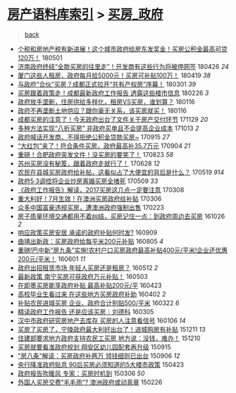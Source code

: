 [房产语料库索引](../../README.md)  > [买房_政府](买房_政府.md)
====
> [back](../README.md)

- [个税和房地产税有新进展！这个城市政府给房东发奖金！买房公积金最高可贷120万！](http://jkwz.applinzi.com/ittc/7098011299344811014.html#%E4%B8%AA%E7%A8%8E%E5%92%8C%E6%88%BF%E5%9C%B0%E4%BA%A7%E7%A8%8E%E6%9C%89%E6%96%B0%E8%BF%9B%E5%B1%95%EF%BC%81%E8%BF%99%E4%B8%AA%E5%9F%8E%E5%B8%82%E6%94%BF%E5%BA%9C%E7%BB%99%E6%88%BF%E4%B8%9C%E5%8F%91%E5%A5%96%E9%87%91%EF%BC%81%E4%B9%B0%E6%88%BF%E5%85%AC%E7%A7%AF%E9%87%91%E6%9C%80%E9%AB%98%E5%8F%AF%E8%B4%B7120%E4%B8%87%EF%BC%81) 180501  
- [济南政府终结“全款买房的往里走”！开发商有这些行为将被停网签](http://jkwz.applinzi.com/ittc/7096247627387765771.html#%E6%B5%8E%E5%8D%97%E6%94%BF%E5%BA%9C%E7%BB%88%E7%BB%93%E2%80%9C%E5%85%A8%E6%AC%BE%E4%B9%B0%E6%88%BF%E7%9A%84%E5%BE%80%E9%87%8C%E8%B5%B0%E2%80%9D%EF%BC%81%E5%BC%80%E5%8F%91%E5%95%86%E6%9C%89%E8%BF%99%E4%BA%9B%E8%A1%8C%E4%B8%BA%E5%B0%86%E8%A2%AB%E5%81%9C%E7%BD%91%E7%AD%BE) 180426 *24* 
- [厦门这些人租房，政府每月给5000元！买房可补贴100万！](http://jkwz.applinzi.com/ittc/7093688730152076304.html#%E5%8E%A6%E9%97%A8%E8%BF%99%E4%BA%9B%E4%BA%BA%E7%A7%9F%E6%88%BF%EF%BC%8C%E6%94%BF%E5%BA%9C%E6%AF%8F%E6%9C%88%E7%BB%995000%E5%85%83%EF%BC%81%E4%B9%B0%E6%88%BF%E5%8F%AF%E8%A1%A5%E8%B4%B4100%E4%B8%87%EF%BC%81) 180419 *38* 
- [与政府“合伙”买房？成都正式拉开“共有产权房”序幕！](http://jkwz.applinzi.com/ittc/7075413394306106378.html#%E4%B8%8E%E6%94%BF%E5%BA%9C%E2%80%9C%E5%90%88%E4%BC%99%E2%80%9D%E4%B9%B0%E6%88%BF%EF%BC%9F%E6%88%90%E9%83%BD%E6%AD%A3%E5%BC%8F%E6%8B%89%E5%BC%80%E2%80%9C%E5%85%B1%E6%9C%89%E4%BA%A7%E6%9D%83%E6%88%BF%E2%80%9D%E5%BA%8F%E5%B9%95%EF%BC%81) 180301 *39* 
- [买房跟着政策走！成都最新政府工作报告 透露这些楼市信息](http://jkwz.applinzi.com/ittc/7074315178735043591.html#%E4%B9%B0%E6%88%BF%E8%B7%9F%E7%9D%80%E6%94%BF%E7%AD%96%E8%B5%B0%EF%BC%81%E6%88%90%E9%83%BD%E6%9C%80%E6%96%B0%E6%94%BF%E5%BA%9C%E5%B7%A5%E4%BD%9C%E6%8A%A5%E5%91%8A+%E9%80%8F%E9%9C%B2%E8%BF%99%E4%BA%9B%E6%A5%BC%E5%B8%82%E4%BF%A1%E6%81%AF) 180226 *3* 
- [政府放手垄断，住房供给多样化，租房VS买房，谁划算？](http://jkwz.applinzi.com/ittc/7059173130059121681.html#%E6%94%BF%E5%BA%9C%E6%94%BE%E6%89%8B%E5%9E%84%E6%96%AD%EF%BC%8C%E4%BD%8F%E6%88%BF%E4%BE%9B%E7%BB%99%E5%A4%9A%E6%A0%B7%E5%8C%96%EF%BC%8C%E7%A7%9F%E6%88%BFVS%E4%B9%B0%E6%88%BF%EF%BC%8C%E8%B0%81%E5%88%92%E7%AE%97%EF%BC%9F) 180116  
- [政府不再垄断土地供应？跟你毫无关系，该买房就买！](http://jkwz.applinzi.com/ittc/7059156911713158150.html#%E6%94%BF%E5%BA%9C%E4%B8%8D%E5%86%8D%E5%9E%84%E6%96%AD%E5%9C%9F%E5%9C%B0%E4%BE%9B%E5%BA%94%EF%BC%9F%E8%B7%9F%E4%BD%A0%E6%AF%AB%E6%97%A0%E5%85%B3%E7%B3%BB%EF%BC%8C%E8%AF%A5%E4%B9%B0%E6%88%BF%E5%B0%B1%E4%B9%B0%EF%BC%81) 180116  
- [成都买房的注意了！今天政府出台了文件关于房产交付环节](http://jkwz.applinzi.com/ittc/7041485902830896145.html#%E6%88%90%E9%83%BD%E4%B9%B0%E6%88%BF%E7%9A%84%E6%B3%A8%E6%84%8F%E4%BA%86%EF%BC%81%E4%BB%8A%E5%A4%A9%E6%94%BF%E5%BA%9C%E5%87%BA%E5%8F%B0%E4%BA%86%E6%96%87%E4%BB%B6%E5%85%B3%E4%BA%8E%E6%88%BF%E4%BA%A7%E4%BA%A4%E4%BB%98%E7%8E%AF%E8%8A%82) 171129 *20* 
- [多种方法实现“八折买房” 非政府买单且不会提高企业成本](http://jkwz.applinzi.com/ittc/7023923127774610448.html#%E5%A4%9A%E7%A7%8D%E6%96%B9%E6%B3%95%E5%AE%9E%E7%8E%B0%E2%80%9C%E5%85%AB%E6%8A%98%E4%B9%B0%E6%88%BF%E2%80%9D+%E9%9D%9E%E6%94%BF%E5%BA%9C%E4%B9%B0%E5%8D%95%E4%B8%94%E4%B8%8D%E4%BC%9A%E6%8F%90%E9%AB%98%E4%BC%81%E4%B8%9A%E6%88%90%E6%9C%AC) 171013 *2* 
- [政府喊话开发商，不得拒绝公积金贷款买房~](http://jkwz.applinzi.com/ittc/7013681657402622992.html#%E6%94%BF%E5%BA%9C%E5%96%8A%E8%AF%9D%E5%BC%80%E5%8F%91%E5%95%86%EF%BC%8C%E4%B8%8D%E5%BE%97%E6%8B%92%E7%BB%9D%E5%85%AC%E7%A7%AF%E9%87%91%E8%B4%B7%E6%AC%BE%E4%B9%B0%E6%88%BF%7E) 170915 *27* 
- [“大红包”来了！符合条件买房，政府最高补35.7万元](http://jkwz.applinzi.com/ittc/7009554688683541521.html#%E2%80%9C%E5%A4%A7%E7%BA%A2%E5%8C%85%E2%80%9D%E6%9D%A5%E4%BA%86%EF%BC%81%E7%AC%A6%E5%90%88%E6%9D%A1%E4%BB%B6%E4%B9%B0%E6%88%BF%EF%BC%8C%E6%94%BF%E5%BA%9C%E6%9C%80%E9%AB%98%E8%A1%A535.7%E4%B8%87%E5%85%83) 170904 *21* 
- [重磅！合肥政府突发文件！没买房的要笑了！](http://jkwz.applinzi.com/ittc/7004930562421425169.html#%E9%87%8D%E7%A3%85%EF%BC%81%E5%90%88%E8%82%A5%E6%94%BF%E5%BA%9C%E7%AA%81%E5%8F%91%E6%96%87%E4%BB%B6%EF%BC%81%E6%B2%A1%E4%B9%B0%E6%88%BF%E7%9A%84%E8%A6%81%E7%AC%91%E4%BA%86%EF%BC%81) 170823 *58* 
- [苏州买房没有秘笈，跟着政府走就行了！](http://jkwz.applinzi.com/ittc/6984276279913088004.html#%E8%8B%8F%E5%B7%9E%E4%B9%B0%E6%88%BF%E6%B2%A1%E6%9C%89%E7%A7%98%E7%AC%88%EF%BC%8C%E8%B7%9F%E7%9D%80%E6%94%BF%E5%BA%9C%E8%B5%B0%E5%B0%B1%E8%A1%8C%E4%BA%86%EF%BC%81) 170628 *12* 
- [农民在县城买房政府给补贴，这看似占了大便宜的背后是什么？](http://jkwz.applinzi.com/ittc/6969440870716670980.html#%E5%86%9C%E6%B0%91%E5%9C%A8%E5%8E%BF%E5%9F%8E%E4%B9%B0%E6%88%BF%E6%94%BF%E5%BA%9C%E7%BB%99%E8%A1%A5%E8%B4%B4%EF%BC%8C%E8%BF%99%E7%9C%8B%E4%BC%BC%E5%8D%A0%E4%BA%86%E5%A4%A7%E4%BE%BF%E5%AE%9C%E7%9A%84%E8%83%8C%E5%90%8E%E6%98%AF%E4%BB%80%E4%B9%88%EF%BC%9F) 170519 *914* 
- [政府5·3调控将企业炒房离婚买房全堵死](http://jkwz.applinzi.com/ittc/6965607275442996229.html#%E6%94%BF%E5%BA%9C5%C2%B73%E8%B0%83%E6%8E%A7%E5%B0%86%E4%BC%81%E4%B8%9A%E7%82%92%E6%88%BF%E7%A6%BB%E5%A9%9A%E4%B9%B0%E6%88%BF%E5%85%A8%E5%A0%B5%E6%AD%BB) 170509 *33* 
- [《政府工作报告》解读，2017买房这几点一定要注意](http://jkwz.applinzi.com/ittc/6942594085155243013.html#%E3%80%8A%E6%94%BF%E5%BA%9C%E5%B7%A5%E4%BD%9C%E6%8A%A5%E5%91%8A%E3%80%8B%E8%A7%A3%E8%AF%BB%EF%BC%8C2017%E4%B9%B0%E6%88%BF%E8%BF%99%E5%87%A0%E7%82%B9%E4%B8%80%E5%AE%9A%E8%A6%81%E6%B3%A8%E6%84%8F) 170308  
- [重大利好！7月生效！在澳洲买房政府给补贴](http://jkwz.applinzi.com/ittc/6941858115430646788.html#%E9%87%8D%E5%A4%A7%E5%88%A9%E5%A5%BD%EF%BC%817%E6%9C%88%E7%94%9F%E6%95%88%EF%BC%81%E5%9C%A8%E6%BE%B3%E6%B4%B2%E4%B9%B0%E6%88%BF%E6%94%BF%E5%BA%9C%E7%BB%99%E8%A1%A5%E8%B4%B4) 170306  
- [众多中国富豪违规买房，遭澳洲政府强制出售](http://jkwz.applinzi.com/ittc/6937860152916182020.html#%E4%BC%97%E5%A4%9A%E4%B8%AD%E5%9B%BD%E5%AF%8C%E8%B1%AA%E8%BF%9D%E8%A7%84%E4%B9%B0%E6%88%BF%EF%BC%8C%E9%81%AD%E6%BE%B3%E6%B4%B2%E6%94%BF%E5%BA%9C%E5%BC%BA%E5%88%B6%E5%87%BA%E5%94%AE) 170223  
- [房子质量环境交通都用不着纠结，买房记住一点：到政府周边去买房](http://jkwz.applinzi.com/ittc/6893336552091943941.html#%E6%88%BF%E5%AD%90%E8%B4%A8%E9%87%8F%E7%8E%AF%E5%A2%83%E4%BA%A4%E9%80%9A%E9%83%BD%E7%94%A8%E4%B8%8D%E7%9D%80%E7%BA%A0%E7%BB%93%EF%BC%8C%E4%B9%B0%E6%88%BF%E8%AE%B0%E4%BD%8F%E4%B8%80%E7%82%B9%EF%BC%9A%E5%88%B0%E6%94%BF%E5%BA%9C%E5%91%A8%E8%BE%B9%E5%8E%BB%E4%B9%B0%E6%88%BF) 161026 *2* 
- [响应政策买房安居 承诺的政府补贴何时发?](http://jkwz.applinzi.com/ittc/6875866500363207685.html#%E5%93%8D%E5%BA%94%E6%94%BF%E7%AD%96%E4%B9%B0%E6%88%BF%E5%AE%89%E5%B1%85+%E6%89%BF%E8%AF%BA%E7%9A%84%E6%94%BF%E5%BA%9C%E8%A1%A5%E8%B4%B4%E4%BD%95%E6%97%B6%E5%8F%91%3F) 160909  
- [曲靖出新政：买房政府给每平米200元补贴](http://jkwz.applinzi.com/ittc/6862963874332148741.html#%E6%9B%B2%E9%9D%96%E5%87%BA%E6%96%B0%E6%94%BF%EF%BC%9A%E4%B9%B0%E6%88%BF%E6%94%BF%E5%BA%9C%E7%BB%99%E6%AF%8F%E5%B9%B3%E7%B1%B3200%E5%85%83%E8%A1%A5%E8%B4%B4) 160805 *4* 
- [重磅!巴中新“房九条”实施!农村户口买房政府最高补贴400元/平米!企业还优惠200元/平米！](http://jkwz.applinzi.com/ittc/6838833720509072388.html#%E9%87%8D%E7%A3%85%21%E5%B7%B4%E4%B8%AD%E6%96%B0%E2%80%9C%E6%88%BF%E4%B9%9D%E6%9D%A1%E2%80%9D%E5%AE%9E%E6%96%BD%21%E5%86%9C%E6%9D%91%E6%88%B7%E5%8F%A3%E4%B9%B0%E6%88%BF%E6%94%BF%E5%BA%9C%E6%9C%80%E9%AB%98%E8%A1%A5%E8%B4%B4400%E5%85%83%2F%E5%B9%B3%E7%B1%B3%21%E4%BC%81%E4%B8%9A%E8%BF%98%E4%BC%98%E6%83%A0200%E5%85%83%2F%E5%B9%B3%E7%B1%B3%EF%BC%81) 160601 *11* 
- [政府出招租赁市场 年轻人买房还是租房？](http://jkwz.applinzi.com/ittc/6831378875736916996.html#%E6%94%BF%E5%BA%9C%E5%87%BA%E6%8B%9B%E7%A7%9F%E8%B5%81%E5%B8%82%E5%9C%BA+%E5%B9%B4%E8%BD%BB%E4%BA%BA%E4%B9%B0%E6%88%BF%E8%BF%98%E6%98%AF%E7%A7%9F%E6%88%BF%EF%BC%9F) 160512 *2* 
- [最新政策 南宁买房可获政府万元补贴！](http://jkwz.applinzi.com/ittc/6828004364106859525.html#%E6%9C%80%E6%96%B0%E6%94%BF%E7%AD%96+%E5%8D%97%E5%AE%81%E4%B9%B0%E6%88%BF%E5%8F%AF%E8%8E%B7%E6%94%BF%E5%BA%9C%E4%B8%87%E5%85%83%E8%A1%A5%E8%B4%B4%EF%BC%81) 160503  
- [在即墨买房能享政府补贴 最高补贴200元/平](http://jkwz.applinzi.com/ittc/6824192536008459269.html#%E5%9C%A8%E5%8D%B3%E5%A2%A8%E4%B9%B0%E6%88%BF%E8%83%BD%E4%BA%AB%E6%94%BF%E5%BA%9C%E8%A1%A5%E8%B4%B4+%E6%9C%80%E9%AB%98%E8%A1%A5%E8%B4%B4200%E5%85%83%2F%E5%B9%B3) 160423  
- [高校毕业生看过来 在这些地方买房政府补助](http://jkwz.applinzi.com/ittc/6816433749000455172.html#%E9%AB%98%E6%A0%A1%E6%AF%95%E4%B8%9A%E7%94%9F%E7%9C%8B%E8%BF%87%E6%9D%A5+%E5%9C%A8%E8%BF%99%E4%BA%9B%E5%9C%B0%E6%96%B9%E4%B9%B0%E6%88%BF%E6%94%BF%E5%BA%9C%E8%A1%A5%E5%8A%A9) 160402 *2* 
- [补贴农民进城买房 企业、政府合计别贴500/平米](http://jkwz.applinzi.com/ittc/6812433737476211716.html#%E8%A1%A5%E8%B4%B4%E5%86%9C%E6%B0%91%E8%BF%9B%E5%9F%8E%E4%B9%B0%E6%88%BF+%E4%BC%81%E4%B8%9A%E3%80%81%E6%94%BF%E5%BA%9C%E5%90%88%E8%AE%A1%E5%88%AB%E8%B4%B4500%2F%E5%B9%B3%E7%B1%B3) 160322 *6* 
- [精读政府工作报告 还是应该买房︱刘德科](http://jkwz.applinzi.com/ittc/6806179347031393285.html#%E7%B2%BE%E8%AF%BB%E6%94%BF%E5%BA%9C%E5%B7%A5%E4%BD%9C%E6%8A%A5%E5%91%8A+%E8%BF%98%E6%98%AF%E5%BA%94%E8%AF%A5%E4%B9%B0%E6%88%BF%EF%B8%B1%E5%88%98%E5%BE%B7%E7%A7%91) 160305  
- [汉中市政府研究房地产去库存 买房的人注意看信号](http://jkwz.applinzi.com/ittc/6784114710601532420.html#%E6%B1%89%E4%B8%AD%E5%B8%82%E6%94%BF%E5%BA%9C%E7%A0%94%E7%A9%B6%E6%88%BF%E5%9C%B0%E4%BA%A7%E5%8E%BB%E5%BA%93%E5%AD%98+%E4%B9%B0%E6%88%BF%E7%9A%84%E4%BA%BA%E6%B3%A8%E6%84%8F%E7%9C%8B%E4%BF%A1%E5%8F%B7) 160106 *14* 
- [买房了买房了，宁陵政府最大利好出台了！进城购房有补贴](http://jkwz.applinzi.com/ittc/6774581586767119364.html#%E4%B9%B0%E6%88%BF%E4%BA%86%E4%B9%B0%E6%88%BF%E4%BA%86%EF%BC%8C%E5%AE%81%E9%99%B5%E6%94%BF%E5%BA%9C%E6%9C%80%E5%A4%A7%E5%88%A9%E5%A5%BD%E5%87%BA%E5%8F%B0%E4%BA%86%EF%BC%81%E8%BF%9B%E5%9F%8E%E8%B4%AD%E6%88%BF%E6%9C%89%E8%A1%A5%E8%B4%B4) 151211 *13* 
- [住建部要求地方政府支持农民工买房 地方说：没钱，难办！](http://jkwz.applinzi.com/ittc/6774180241736205317.html#%E4%BD%8F%E5%BB%BA%E9%83%A8%E8%A6%81%E6%B1%82%E5%9C%B0%E6%96%B9%E6%94%BF%E5%BA%9C%E6%94%AF%E6%8C%81%E5%86%9C%E6%B0%91%E5%B7%A5%E4%B9%B0%E6%88%BF+%E5%9C%B0%E6%96%B9%E8%AF%B4%EF%BC%9A%E6%B2%A1%E9%92%B1%EF%BC%8C%E9%9A%BE%E5%8A%9E%EF%BC%81) 151210  
- [买房就要看准政府规划 翔安区幼儿园配套再升级](http://jkwz.applinzi.com/ittc/6742214231211328517.html#%E4%B9%B0%E6%88%BF%E5%B0%B1%E8%A6%81%E7%9C%8B%E5%87%86%E6%94%BF%E5%BA%9C%E8%A7%84%E5%88%92+%E7%BF%94%E5%AE%89%E5%8C%BA%E5%B9%BC%E5%84%BF%E5%9B%AD%E9%85%8D%E5%A5%97%E5%86%8D%E5%8D%87%E7%BA%A7) 150915  
- [&quot;房八条&quot;解读：买房政府补两万 领钱细则已出台](http://jkwz.applinzi.com/ittc/6738977711361934340.html#%26quot%3B%E6%88%BF%E5%85%AB%E6%9D%A1%26quot%3B%E8%A7%A3%E8%AF%BB%EF%BC%9A%E4%B9%B0%E6%88%BF%E6%94%BF%E5%BA%9C%E8%A1%A5%E4%B8%A4%E4%B8%87+%E9%A2%86%E9%92%B1%E7%BB%86%E5%88%99%E5%B7%B2%E5%87%BA%E5%8F%B0) 150906 *12* 
- [央行降准政府贴息 90后买房必须知道的5大楼市政策](http://jkwz.applinzi.com/ittc/547650611406217315.html#%E5%A4%AE%E8%A1%8C%E9%99%8D%E5%87%86%E6%94%BF%E5%BA%9C%E8%B4%B4%E6%81%AF+90%E5%90%8E%E4%B9%B0%E6%88%BF%E5%BF%85%E9%A1%BB%E7%9F%A5%E9%81%93%E7%9A%845%E5%A4%A7%E6%A5%BC%E5%B8%82%E6%94%BF%E7%AD%96) 150423  
- [政府报告吹暖风 专家：买房时机到](http://jkwz.applinzi.com/ittc/547650611396229153.html#%E6%94%BF%E5%BA%9C%E6%8A%A5%E5%91%8A%E5%90%B9%E6%9A%96%E9%A3%8E+%E4%B8%93%E5%AE%B6%EF%BC%9A%E4%B9%B0%E6%88%BF%E6%97%B6%E6%9C%BA%E5%88%B0) 150306 *50* 
- [外国人买房交费“毛毛雨”? 澳洲政府或动真章](http://jkwz.applinzi.com/ittc/547650611395743556.html#%E5%A4%96%E5%9B%BD%E4%BA%BA%E4%B9%B0%E6%88%BF%E4%BA%A4%E8%B4%B9%E2%80%9C%E6%AF%9B%E6%AF%9B%E9%9B%A8%E2%80%9D%3F+%E6%BE%B3%E6%B4%B2%E6%94%BF%E5%BA%9C%E6%88%96%E5%8A%A8%E7%9C%9F%E7%AB%A0) 150226  
